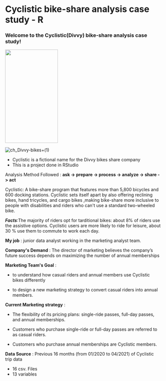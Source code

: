 # Cyclistic bike-share analysis case study - R

### Welcome to the Cyclistic(Divvy) bike-share analysis case study!
<img src="https://user-images.githubusercontent.com/87012338/127745994-9c9de6a3-4f00-41a7-9a8c-7fe10c69c137.png" width="170" height="300">



![ch_Divvy-bikes+(1)](https://user-images.githubusercontent.com/87012338/127839294-56ea5f50-2319-49b6-84ab-d64b4b7237bd.jpg)












* Cyclistic is a fictional name for the Divvy bikes share company 
* This is a project done in RStudio 



Analysis Method Followed : **ask -> prepare ->  process -> analyze -> share -> act**

Cyclistic: A bike-share program that features more than 5,800 bicycles and 600 docking stations. Cyclistic sets itself apart by also offering reclining bikes, hand tricycles, and            cargo bikes ,making bike-share more inclusive to people with disabilities and riders who can't use a standard two-wheeled bike. 
           
  ***Facts***:The majority of riders opt for tarditional bikes: about 8% of riders use the assistive options. Cyclistic users are more likely to ride for leisure,                             about 30 % use them to commute to work each day.

**My job** : junior data analyst working in the marketing analyst team.

**Company's Demand** : The director of marketing believes the company’s future success depends on maximizing the number of annual memberships

**Marketing Team's Goal** :  
   * to understand how casual riders and annual members use Cyclistic bikes differently
                             
   * to design a new marketing strategy to convert casual riders into annual members.

**Current Marketing strategy** : 
   * The flexibility of its pricing plans: single-ride passes, full-day passes, and annual memberships.
                                 
   * Customers who purchase single-ride or full-day passes are referred to as casual riders. 
                                 
   * Customers who purchase annual memberships are Cyclistic members.
                                 
 **Data Source** : Previous 16 months (from 01/2020 to 04/2021) of Cyclistic trip data

* 16 csv. Files
* 13 variables                                
                             
                             

